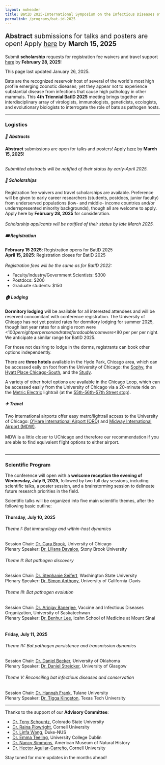 ```yaml
---
layout: noheader
title: BatID 2025-International Symposium on the Infectious Diseases of Bats
permalink: /programs/bat-id-2025
---
```


<!--
<div class="bs-callout bs-callout-info">
<p style="font-size: 1.5em;">Coming to the <strong>University of Chicago</strong>, from <strong>July 9-11, 2025</strong>!</p>
<p>This page last updated October 13, 2024.</p>
</div>

-->

<div class="bs-callout bs-callout-info">
<p style="font-size: 1.5em;"><strong>Abstract</strong> submissions for talks and posters are open! Apply <a href="https://airtable.com/appdHarZm5kC7Fkqf/pagTmqPqNenGgMlZk/form">here</a> by <strong>March 15, 2025</strong>
<br />

Submit <strong>scholarship</strong> requests for registration fee waivers and travel support <a href="https://airtable.com/appdHarZm5kC7Fkqf/pag1tw65yNV2QcS2a/form">here</a> by <strong>February 28, 2025</strong>!</p>
<p>This page last updated January 26, 2025.</p>
</div>

Bats are the recognized reservoir host of several of the world's most high profile emerging zoonotic diseases; yet they appear not to experience substantial disease from infections that cause high pathology in other mammals. This <strong>4th Triennial BatID 2025</strong> meeting brings together an interdisciplinary array of virologists, immunologists, geneticists, ecologists, and evolutionary biologists to interrogate the role of bats as pathogen hosts.

<hr />

<h3>Logistics</h3>

<h5>📝 Abstracts</h5>

<!--
<strong>February 1, 2025</strong>: Abstract submissions open for talks and posters.<br />
<strong>March 15, 2025</strong>: Abstract submissions close<br />
-->

 <strong>Abstract</strong> submissions are open for talks and posters! Apply <a href="https://airtable.com/appdHarZm5kC7Fkqf/pagTmqPqNenGgMlZk/form">here</a> by <strong>March 15, 2025</strong>!<br />

<br />
<em>Submitted abstracts will be notified of their status by early-April 2025.</em> 

<h5>💸 Scholarships</h5>
Registration fee waivers and travel scholarships are available. Preference will be given to early career researchers (students, postdocs, junior faculty) from underserved populations (low- and middle- income countries and/or underrepresented minority backgrounds), though all are welcome to apply. 
<br />
Apply here by <strong>February 28, 2025</strong> for consideration.<br />
<br />
<em>Scholarship applicants will be notified of their status by late March 2025.</em> 



<h5> 🎟️ Registration </h5>
<strong>February 15 2025</strong>: Registration opens for BatID 2025<br />
<strong>April 15, 2025</strong>: Registration closes for BatID 2025<br />
<br />
<em>Registration fees will be the same as for BatID 2022:</em>

<ul>
<li>Faculty/Industry/Government Scientists: $300</li>
<li>Postdocs: $200</li>
<li>Graduate students: $150</li>
</ul>

<h5>&#127968; Lodging </h5>

<strong>Dormitory lodging</strong> will be available for all interested attendees and will be reserved concomitant with conference registration. The University of Chicago has not yet posted rates for dormitory lodging for summer 2025, though last year rates for a single room were <$100 per night per person and rates for a double room were <$80 per per per night. We anticipate a similar range for BatID 2025. 

For those not desiring to lodge in the dorms, registrants can book other options independently.

There are <strong>three hotels</strong> available in the Hyde Park, Chicago area, which can be accessed esily on foot from the University of Chicago: the <a href="https://sophyhotel.com/">Sophy</a>, the <a href="https://www.hyatt.com/hyatt-place/en-US/chizu-hyatt-place-chicago-south-university-medical-center">Hyatt Place Chicago-South</a>, and the <a href="https://www.thestudyatuniversityofchicago.com">Study</a>.

A variety of other hotel options are available in the Chicago Loop, which can be accessed easily from the University of Chicago via a 20-minute ride on the <a href="https://ridertools.metrarail.com">Metric Electric</a> lightrail (at the <a href="https://metra.com/train-lines/stations/55th-56th-57th-street">55th-56th-57th Street stop</a>).

<h5> &#9992; Travel</h5>
Two international airports offer easy metro/lightrail access to the University of Chicago: <a href="https://www.flychicago.com/ohare/home/pages/default.aspx">O'Hare International Airport (ORD)</a> and <a href="https://www.flychicago.com/midway/home/pages/default.aspx">Midway International Airport (MDW)</a>.
<br>
<br>
MDW is a little closer to UChicago and therefore our recommendation if you are able to find equivalent flight options to either airport.
<br>
<br>




<hr />

<h3>Scientific Program</h3>

The conference will open with a <strong>welcome reception the evening of Wednesday, July 9, 2025</strong>, followed by two full day sessions, including scientific talks, a poster session, and a brainstorming session to delineate future research priorities in the field. 

Scientific talks will be organized into five main scientific themes, after the following basic outline:
<br>
<h4>Thursday, July 10, 2025</h4>

<h6>Theme I: Bat immunology and within-host dynamics</h6>

Session Chair: <a href="https://brooklab.org">Dr. Cara Brook</a>, University of Chicago<br />
Plenary Speaker: <a href="https://lmdavalos.github.io">Dr. Liliana Davalos</a>, Stony Brook University
<br>
<h6>Theme II: Bat pathogen discovery</h6>

Session Chair: <a href="https://labs.wsu.edu/mezap/">Dr. Stephanie Seifert</a>, Washington State University <br />
Plenary Speaker: <a href="https://anthonylab.vetmed.ucdavis.edu">Dr. Simon Anthony</a>, University of California-Davis
<br>
<h6>Theme III: Bat pathogen evolution</h6>

Session Chair:  <a href="https://banerjeelab.ca">Dr. Arinjay Banerjee</a>, Vaccine and Infectious Diseases Organization, University of Saskatechwan<br />
Plenary Speaker: <a href="https://leelabvirus.host/about">Dr. Benhur Lee</a>, Icahn School of Medicine at Mount Sinai
<br>
<br>
<h4>Friday, July 11, 2025</h4>

<h6>Theme IV: Bat pathogen persistence and transmission dynamics</h6>

Session Chair: <a href="http://beckerlab.weebly.com">Dr. Daniel Becker</a>, University of Oklahoma<br />
Plenary Speaker: <a href="https://streickerlab.com">Dr. Daniel Streicker</a>, University of Glasgow
<br>
<h6>Theme V: Reconciling bat infectious diseases and conservation</h6>

Session Chair: <a href="https://www.hkfrank.com">Dr. Hannah Frank</a>, Tulane University <br>
Plenary Speaker: <a href="https://kingstonlab.org/people/tigga-kingston/">Dr. Tigga Kingston</a>, Texas Tech University

<hr />

Thanks to the support of our <strong>Advisory Committee</strong>:
<ul>
<li><a href="https://labs.vetmedbiosci.colostate.edu/schountz/">Dr. Tony Schountz</a>, Colorado State University</li>
<li><a href="https://plowrightlab.org">Dr. Raina Plowright</a>, Cornell University</li>
<li><a href="https://frick.eeb.ucsc.edu">Dr. Linfa Wang</a>, Duke-NUS</li>
<li><a href="https://people.ucd.ie/emma.teeling">Dr. Emma Teeling</a>, University College Dublin</li>
<li><a href="https://www.amnh.org/research/staff-directory/nancy-b-simmons">Dr. Nancy Simmons</a>, American Museum of Natural History</li>
<li><a href="https://sites.google.com/view/aguilarlab/home">Dr. Hector Aguilar-Carreño</a>, Cornell University</li>
</ul>

<div class="bs-callout bs-callout-info">
<p>Stay tuned for more updates in the months ahead!</p>
</div>
